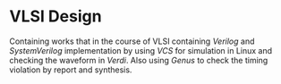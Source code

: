 # VLSI Design
Containing works that in the course of VLSI containing *Verilog* and *SystemVerilog* implementation by using *VCS* for simulation in Linux and checking the waveform in *Verdi*.
Also using *Genus* to check the timing violation by report and synthesis.
